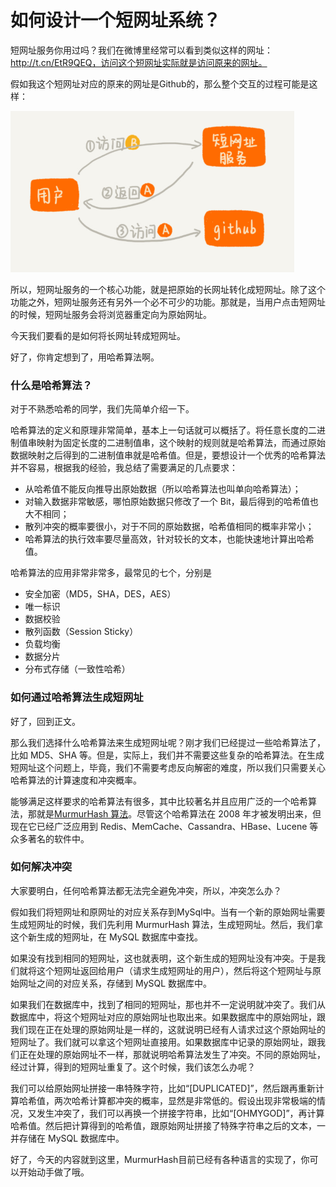 如何设计一个短网址系统？
==

短网址服务你用过吗？我们在微博里经常可以看到类似这样的网址：http://t.cn/EtR9QEQ，访问这个短网址实际就是访问原来的网址。

假如我这个短网址对应的原来的网址是Github的，那么整个交互的过程可能是这样：

![](./short-url.png)

所以，短网址服务的一个核心功能，就是把原始的长网址转化成短网址。除了这个功能之外，短网址服务还有另外一个必不可少的功能。那就是，当用户点击短网址的时候，短网址服务会将浏览器重定向为原始网址。

今天我们要看的是如何将长网址转成短网址。

好了，你肯定想到了，用哈希算法啊。

### 什么是哈希算法？

对于不熟悉哈希的同学，我们先简单介绍一下。

哈希算法的定义和原理非常简单，基本上一句话就可以概括了。将任意长度的二进制值串映射为固定长度的二进制值串，这个映射的规则就是哈希算法，而通过原始数据映射之后得到的二进制值串就是哈希值。但是，要想设计一个优秀的哈希算法并不容易，根据我的经验，我总结了需要满足的几点要求：

- 从哈希值不能反向推导出原始数据（所以哈希算法也叫单向哈希算法）；
- 对输入数据非常敏感，哪怕原始数据只修改了一个 Bit，最后得到的哈希值也大不相同；
- 散列冲突的概率要很小，对于不同的原始数据，哈希值相同的概率非常小；
- 哈希算法的执行效率要尽量高效，针对较长的文本，也能快速地计算出哈希值。

哈希算法的应用非常非常多，最常见的七个，分别是

- 安全加密（MD5，SHA，DES，AES）
- 唯一标识
- 数据校验
- 散列函数（Session Sticky）
- 负载均衡
- 数据分片
- 分布式存储（一致性哈希）

### 如何通过哈希算法生成短网址

好了，回到正文。

那么我们选择什么哈希算法来生成短网址呢？刚才我们已经提过一些哈希算法了，比如 MD5、SHA 等。但是，实际上，我们并不需要这些复杂的哈希算法。在生成短网址这个问题上，毕竟，我们不需要考虑反向解密的难度，所以我们只需要关心哈希算法的计算速度和冲突概率。

能够满足这样要求的哈希算法有很多，其中比较著名并且应用广泛的一个哈希算法，那就是[MurmurHash 算法](https://zh.wikipedia.org/wiki/Murmur%E5%93%88%E5%B8%8C)。尽管这个哈希算法在 2008 年才被发明出来，但现在它已经广泛应用到 Redis、MemCache、Cassandra、HBase、Lucene 等众多著名的软件中。

### 如何解决冲突

大家要明白，任何哈希算法都无法完全避免冲突，所以，冲突怎么办？

假如我们将短网址和原网址的对应关系存到MySql中。当有一个新的原始网址需要生成短网址的时候，我们先利用 MurmurHash 算法，生成短网址。然后，我们拿这个新生成的短网址，在 MySQL 数据库中查找。

如果没有找到相同的短网址，这也就表明，这个新生成的短网址没有冲突。于是我们就将这个短网址返回给用户（请求生成短网址的用户），然后将这个短网址与原始网址之间的对应关系，存储到 MySQL 数据库中。

如果我们在数据库中，找到了相同的短网址，那也并不一定说明就冲突了。我们从数据库中，将这个短网址对应的原始网址也取出来。如果数据库中的原始网址，跟我们现在正在处理的原始网址是一样的，这就说明已经有人请求过这个原始网址的短网址了。我们就可以拿这个短网址直接用。如果数据库中记录的原始网址，跟我们正在处理的原始网址不一样，那就说明哈希算法发生了冲突。不同的原始网址，经过计算，得到的短网址重复了。这个时候，我们该怎么办呢？

我们可以给原始网址拼接一串特殊字符，比如“[DUPLICATED]”，然后跟再重新计算哈希值，两次哈希计算都冲突的概率，显然是非常低的。假设出现非常极端的情况，又发生冲突了，我们可以再换一个拼接字符串，比如“[OHMYGOD]”，再计算哈希值。然后把计算得到的哈希值，跟原始网址拼接了特殊字符串之后的文本，一并存储在 MySQL 数据库中。

好了，今天的内容就到这里，MurmurHash目前已经有各种语言的实现了，你可以开始动手做了哦。